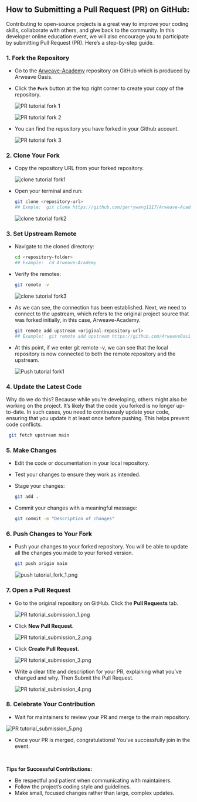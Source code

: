 ## How to Submitting a Pull Request (PR) on GitHub: 
Contributing to open-source projects is a great way to improve your coding skills, collaborate with others, and give back to the community. In this developer online education event, we will also encourage you to participate by submitting Pull Request (PR). Here’s a step-by-step guide.


### 1. Fork the Repository
- Go to the [Arweave-Academy](https://github.com/ArweaveOasis/Arweave-Academy) repository on GitHub which is produced by Arweave Oasis.
- Click the **`Fork`** button at the top right corner to create your copy of the repository.

  ![PR tutorial fork 1](https://github.com/ArweaveOasis/Arweave-Academy/blob/d35b6f2237f81702f38a3b5996541085b9bbcb36/doc/image/PR%20tutorial_fork_1.png)

  ![PR tutorial fork 2](https://github.com/ArweaveOasis/Arweave-Academy/blob/d35b6f2237f81702f38a3b5996541085b9bbcb36/doc/image/PR%20tutorial_fork_2.png)

- You can find the repository you have forked in your Github account.

  ![PR tutorial fork 3](https://github.com/ArweaveOasis/Arweave-Academy/blob/d35b6f2237f81702f38a3b5996541085b9bbcb36/doc/image/PR%20tutorial_fork_3.png)

### **2. Clone Your Fork**

- Copy the repository URL from your forked repository.

  ![clone tutorial fork1](https://github.com/ArweaveOasis/Arweave-Academy/blob/d35b6f2237f81702f38a3b5996541085b9bbcb36/doc/image/Clone%20tutorial_fork_1.png)

- Open your terminal and run:
  ``` bash
  git clone <repository-url>
  ## Exmple:  git clone https://github.com/gerrywang1117/Arweave-Academy.git
  ```

  ![clone tutorial fork2](https://github.com/ArweaveOasis/Arweave-Academy/blob/d35b6f2237f81702f38a3b5996541085b9bbcb36/doc/image/Clone%20tutorial_fork_2.png)

### **3. Set Upstream Remote**

- Navigate to the cloned directory:
  ``` bash
  cd <repository-folder>
  ## Example:  cd Arweave-Academy
  ```

- Verify the remotes:

  ``` bash
  git remote -v
  ```
  ![clone tutorial fork3](https://github.com/ArweaveOasis/Arweave-Academy/blob/d35b6f2237f81702f38a3b5996541085b9bbcb36/doc/image/Clone%20tutorial_fork_3.png)

- As we can see, the connection has been established. Next, we need to connect to the upstream, which refers to the original project source that was forked initially, in this case, Arweave-Academy.

  ``` bash
  git remote add upstream <original-repository-url>
  ## Example:  git remote add upstream https://github.com/ArweaveOasis/Arweave-Academy.git
  ```
- At this point, if we enter git remote -v, we can see that the local repository is now connected to both the remote repository and the upstream.

  ![Push tutorial fork1](https://github.com/ArweaveOasis/Arweave-Academy/blob/d35b6f2237f81702f38a3b5996541085b9bbcb36/doc/image/push%20tutorial_fork_1.png)

### 4. Update the Latest Code

Why do we do this? Because while you’re developing, others might also be working on the project. It’s likely that the code you forked is no longer up-to-date. In such cases, you need to continuously update your code, ensuring that you update it at least once before pushing. This helps prevent code conflicts.

```bash
 git fetch upstream main
```

### **5. Make Changes**

- Edit the code or documentation in your local repository.
- Test your changes to ensure they work as intended.
- Stage your changes:
    
    ```bash
    git add .
    ```
    
- Commit your changes with a meaningful message:
    
    ```bash
    git commit -m "Description of changes"
    ```
    

### **6. Push Changes to Your Fork**

- Push your changes to your forked repository. You will be able to update all the changes you made to your forked version.
    
    ```bash
    git push origin main
    ```
    
    ![push tutorial_fork_1.png](https://github.com/ArweaveOasis/Arweave-Academy/blob/d35b6f2237f81702f38a3b5996541085b9bbcb36/doc/image/push%20tutorial_fork_1.png)
    

### **7. Open a Pull Request**

- Go to the original repository on GitHub. Click the **Pull Requests** tab.
    
    ![PR tutorial_submission_1.png](https://github.com/ArweaveOasis/Arweave-Academy/blob/d35b6f2237f81702f38a3b5996541085b9bbcb36/doc/image/PR%20tutorial_submission_1.png)
    
- Click **New Pull Request**.
    
    ![PR tutorial_submission_2.png](https://github.com/ArweaveOasis/Arweave-Academy/blob/d35b6f2237f81702f38a3b5996541085b9bbcb36/doc/image/PR%20tutorial_submission_2.png)
    
- Click **Create Pull Request.**
    
    ![PR tutorial_submission_3.png](https://github.com/ArweaveOasis/Arweave-Academy/blob/d35b6f2237f81702f38a3b5996541085b9bbcb36/doc/image/PR%20tutorial_submission_3.png)
    
- Write a clear title and description for your PR, explaining what you’ve changed and why. Then Submit the Pull Request.
    
    ![PR tutorial_submission_4.png](https://github.com/ArweaveOasis/Arweave-Academy/blob/d35b6f2237f81702f38a3b5996541085b9bbcb36/doc/image/PR%20tutorial_submission_4.png)
    

### **8. Celebrate Your Contribution**

- Wait for maintainers to review your PR and merge to the main repository.

![PR tutorial_submission_5.png](https://github.com/ArweaveOasis/Arweave-Academy/blob/d35b6f2237f81702f38a3b5996541085b9bbcb36/doc/image/PR%20tutorial_submission_5.png)

- Once your PR is merged, congratulations! You’ve successfully join in the event.

<br>


**Tips for Successful Contributions:**
- Be respectful and patient when communicating with maintainers.
- Follow the project’s coding style and guidelines.
- Make small, focused changes rather than large, complex updates.